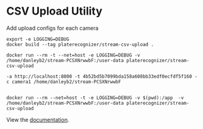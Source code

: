 # CSV Upload Utility

Add upload configs for each camera


```shell
export -e LOGGING=DEBUG
docker build --tag platerecognizer/stream-csv-upload .

docker run --rm -t --net=host -e LOGGING=DEBUG -v /home/danleyb2/stream-PCSXNrwwbF:/user-data platerecognizer/stream-csv-upload

-a http://localhost:8000 -t 4b52bd5b7099bda158a608bb33edf0ecfdf5f160 -c camera1 /home/danleyb2/stream-PCSXNrwwbF


docker run --rm --net=host -t -e LOGGING=DEBUG -v $(pwd):/app  -v /home/danleyb2/stream-PCSXNrwwbF:/user-data platerecognizer/stream-csv-upload

```

View the [documentation](https://guides.platerecognizer.com/docs/parkpow/csv-upload).
